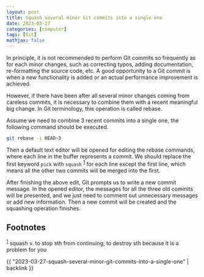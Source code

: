 ```yaml
---
layout: post
title: Squash several minor Git commits into a single one
date: 2023-03-27
categories: [computer]
tags: [Git]
mathjax: false
---
```


In principle, it is not recommended to perform Git commits so frequently as for each minor changes, such as correcting typos, adding documentation, re-formatting the source code, etc. A good opportunity to a Git commit is when a new functionality is added or an actual performance improvement is achieved.

However, if there have been after all several minor changes coming from careless commits, it is necessary to combine them with a recent meaningful big change. In Git terminology, this operation is called rebase.

Assume we need to combine 3 recent commits into a single one, the following command should be executed.

```bash
git rebase -i HEAD~3
```

Then a default text editor will be opened for editing the rebase commands, where each line in the buffer represents a commit. We should replace the first keyword `pick` with `squash` <sup><a id="fnr.1" class="footref" href="#fn.1">1</a></sup> for each line except the first line, which means all the other two commits will be merged into the first.

After finishing the above edit, Git prompts us to write a new commit message. In the opened editor, the messages for all the three old commits will be presented, and we just need to comment out unnecessary messages or add new information. Then a new commit will be created and the squashing operation finishes.

## Footnotes

<sup><a id="fn.1" class="footnum" href="#fnr.1">1</a></sup> squash v. to stop sth from
continuing; to destroy sth because it is a problem for you

{{ "2023-03-27-squash-several-minor-git-commits-into-a-single-one" | backlink }}
